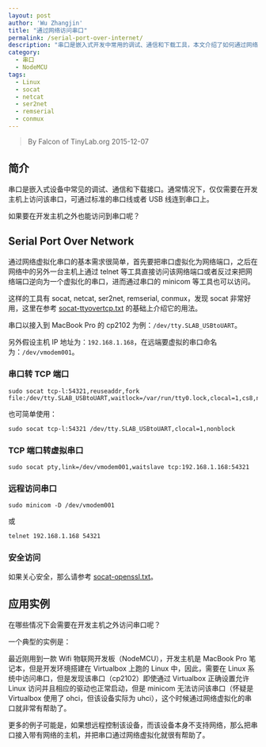 ```yaml
---
layout: post
author: 'Wu Zhangjin'
title: "通过网络访问串口"
permalink: /serial-port-over-internet/
description: "串口是嵌入式开发中常用的调试、通信和下载工具，本文介绍了如何通过网络访问嵌入式设备上的串口，从而极大地方便远程调试和操作嵌入式设备。"
category:
  - 串口
  - NodeMCU
tags:
  - Linux
  - socat
  - netcat
  - ser2net
  - remserial
  - conmux
---
```


> By Falcon of TinyLab.org
> 2015-12-07

## 简介

串口是嵌入式设备中常见的调试、通信和下载接口。通常情况下，仅仅需要在开发主机上访问该串口，可通过标准的串口线或者 USB 线连到串口上。

如果要在开发主机之外也能访问到串口呢？

## Serial Port Over Network

通过网络虚拟化串口的基本需求很简单，首先要把串口虚拟化为网络端口，之后在网络中的另外一台主机上通过 telnet 等工具直接访问该网络端口或者反过来把网络端口逆向为一个虚拟化的串口，进而通过串口的 minicom 等工具也可以访问。

这样的工具有 socat, netcat, ser2net, remserial, conmux，发现 socat 非常好用，这里在参考 [socat-ttyovertcp.txt](http://www.dest-unreach.org/socat/doc/socat-ttyovertcp.txt) 的基础上介绍它的用法。

串口以接入到 MacBook Pro 的 cp2102 为例：`/dev/tty.SLAB_USBtoUART`。

另外假设主机 IP 地址为：`192.168.1.168`，在远端要虚拟的串口命名为：`/dev/vmodem001`。

### 串口转 TCP 端口

    sudo socat tcp-l:54321,reuseaddr,fork file:/dev/tty.SLAB_USBtoUART,waitlock=/var/run/tty0.lock,clocal=1,cs8,nonblock=1,ixoff=0,ixon=0,ispeed=9600,ospeed=9600,raw,echo=0,crtscts=0

也可简单使用：

    sudo socat tcp-l:54321 /dev/tty.SLAB_USBtoUART,clocal=1,nonblock

### TCP 端口转虚拟串口

    sudo socat pty,link=/dev/vmodem001,waitslave tcp:192.168.1.168:54321

### 远程访问串口

    sudo minicom -D /dev/vmodem001

或

    telnet 192.168.1.168 54321

### 安全访问

如果关心安全，那么请参考 [socat-openssl.txt](http://www.dest-unreach.org/socat/doc/socat-openssl.txt)。

## 应用实例

在哪些情况下会需要在开发主机之外访问串口呢？

一个典型的实例是：

最近刚用到一款 Wifi 物联网开发板（NodeMCU），开发主机是 MacBook Pro 笔记本，但是开发环境搭建在 Virtualbox 上跑的 Linux 中，因此，需要在 Linux 系统中访问串口，但是发现该串口（cp2102）即使通过 Virtualbox 正确设置允许 Linux 访问并且相应的驱动也正常启动，但是 minicom 无法访问该串口（怀疑是 Virtualbox 使用了 ohci，但该设备实际为 uhci），这个时候通过网络虚拟化的串口就非常有帮助了。

更多的例子可能是，如果想远程控制该设备，而该设备本身不支持网络，那么把串口接入带有网络的主机，并把串口通过网络虚拟化就很有帮助了。
